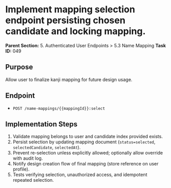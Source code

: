 # Implement mapping selection endpoint persisting chosen candidate and locking mapping.

**Parent Section:** 5. Authenticated User Endpoints > 5.3 Name Mapping
**Task ID:** 049

## Purpose
Allow user to finalize kanji mapping for future design usage.

## Endpoint
- `POST /name-mappings/{{mappingId}}:select`

## Implementation Steps
1. Validate mapping belongs to user and candidate index provided exists.
2. Persist selection by updating mapping document (`status=selected`, `selectedCandidate`, `selectedAt`).
3. Prevent re-selection unless explicitly allowed; optionally allow override with audit log.
4. Notify design creation flow of final mapping (store reference on user profile).
5. Tests verifying selection, unauthorized access, and idempotent repeated selection.
